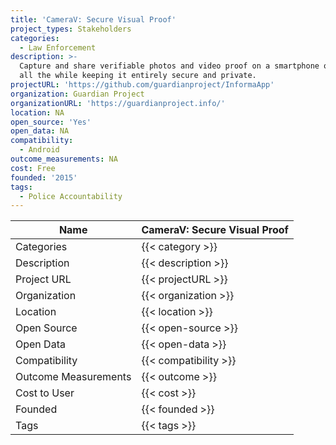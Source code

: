 ```yaml
---
title: 'CameraV: Secure Visual Proof'
project_types: Stakeholders
categories:
  - Law Enforcement
description: >-
  Capture and share verifiable photos and video proof on a smartphone or tablet,
  all the while keeping it entirely secure and private.
projectURL: 'https://github.com/guardianproject/InformaApp'
organization: Guardian Project
organizationURL: 'https://guardianproject.info/'
location: NA
open_source: 'Yes'
open_data: NA
compatibility:
  - Android
outcome_measurements: NA
cost: Free
founded: '2015'
tags:
  - Police Accountability
---
```

Name                    |  CameraV: Secure Visual Proof
------------------------|----
Categories              | {{< category >}} 
Description             | {{< description >}} 
Project URL             | {{< projectURL >}} 
Organization            | {{< organization >}} 
Location                | {{< location >}} 
Open Source             | {{< open-source >}} 
Open Data               | {{< open-data >}} 
Compatibility           | {{< compatibility >}} 
Outcome Measurements    | {{< outcome >}} 
Cost to User            | {{< cost >}} 
Founded                 | {{< founded >}} 
Tags                    | {{< tags >}} 
